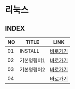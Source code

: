 # 리눅스
INDEX
---
|NO|TITLE|LINK|
|-|-|-|
|01|INSTALL|[바로가기](./01)|
|02|기본명령어1|[바로가기](./02)|
|03|기본명령어2|[바로가기](./03)|
|04||[바로가기](./04)|
